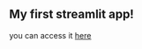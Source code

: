 ## My first streamlit app!

you can access it [here](https://sarandoga2919-streamlittraining-main-2yjkyr.streamlitapp.com/)

